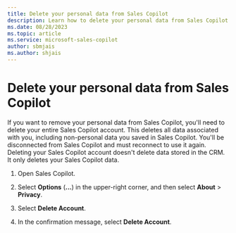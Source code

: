 ```yaml
---
title: Delete your personal data from Sales Copilot
description: Learn how to delete your personal data from Sales Copilot.
ms.date: 08/28/2023
ms.topic: article
ms.service: microsoft-sales-copilot
author: sbmjais
ms.author: shjais
---
```


# Delete your personal data from Sales Copilot

If you want to remove your personal data from Sales Copilot, you'll need to delete your entire Sales Copilot account. This deletes all data associated with you, including non-personal data you saved in Sales Copilot. You'll be disconnected from Sales Copilot and must reconnect to use it again. Deleting your Sales Copilot account doesn't delete data stored in the CRM. It only deletes your Sales Copilot data.

1. Open Sales Copilot.

1. Select **Options** (**...**) in the upper-right corner, and then select **About** > **Privacy**.

1. Select **Delete Account**.

1. In the confirmation message, select **Delete Account**.
